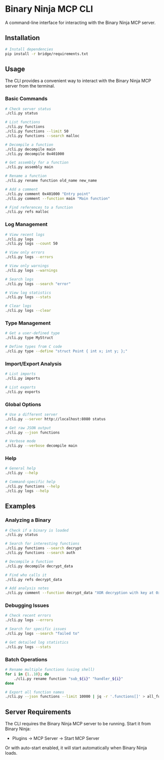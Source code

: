 # Binary Ninja MCP CLI

A command-line interface for interacting with the Binary Ninja MCP server.

## Installation

```bash
# Install dependencies
pip install -r bridge/requirements.txt
```

## Usage

The CLI provides a convenient way to interact with the Binary Ninja MCP server from the terminal.

### Basic Commands

```bash
# Check server status
./cli.py status

# List functions
./cli.py functions
./cli.py functions --limit 50
./cli.py functions --search malloc

# Decompile a function
./cli.py decompile main
./cli.py decompile 0x401000

# Get assembly for a function
./cli.py assembly main

# Rename a function
./cli.py rename function old_name new_name

# Add a comment
./cli.py comment 0x401000 "Entry point"
./cli.py comment --function main "Main function"

# Find references to a function
./cli.py refs malloc
```

### Log Management

```bash
# View recent logs
./cli.py logs
./cli.py logs --count 50

# View only errors
./cli.py logs --errors

# View only warnings
./cli.py logs --warnings

# Search logs
./cli.py logs --search "error"

# View log statistics
./cli.py logs --stats

# Clear logs
./cli.py logs --clear
```

### Type Management

```bash
# Get a user-defined type
./cli.py type MyStruct

# Define types from C code
./cli.py type --define "struct Point { int x; int y; };"
```

### Import/Export Analysis

```bash
# List imports
./cli.py imports

# List exports
./cli.py exports
```

### Global Options

```bash
# Use a different server
./cli.py --server http://localhost:8080 status

# Get raw JSON output
./cli.py --json functions

# Verbose mode
./cli.py --verbose decompile main
```

### Help

```bash
# General help
./cli.py --help

# Command-specific help
./cli.py functions --help
./cli.py logs --help
```

## Examples

### Analyzing a Binary

```bash
# Check if a binary is loaded
./cli.py status

# Search for interesting functions
./cli.py functions --search decrypt
./cli.py functions --search auth

# Decompile a function
./cli.py decompile decrypt_data

# Find who calls it
./cli.py refs decrypt_data

# Add analysis notes
./cli.py comment --function decrypt_data "XOR decryption with key at 0x404000"
```

### Debugging Issues

```bash
# Check recent errors
./cli.py logs --errors

# Search for specific issues
./cli.py logs --search "failed to"

# Get detailed log statistics
./cli.py logs --stats
```

### Batch Operations

```bash
# Rename multiple functions (using shell)
for i in {1..10}; do
    ./cli.py rename function "sub_${i}" "handler_${i}"
done

# Export all function names
./cli.py --json functions --limit 10000 | jq -r '.functions[]' > all_functions.txt
```

## Server Requirements

The CLI requires the Binary Ninja MCP server to be running. Start it from Binary Ninja:
- Plugins → MCP Server → Start MCP Server

Or with auto-start enabled, it will start automatically when Binary Ninja loads.